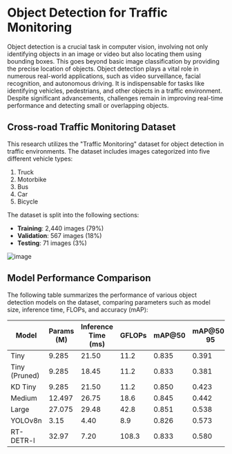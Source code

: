 # Object Detection for Traffic Monitoring

Object detection is a crucial task in computer vision, involving not only identifying objects in an image or video but also locating them using bounding boxes. This goes beyond basic image classification by providing the precise location of objects. Object detection plays a vital role in numerous real-world applications, such as video surveillance, facial recognition, and autonomous driving. It is indispensable for tasks like identifying vehicles, pedestrians, and other objects in a traffic environment. Despite significant advancements, challenges remain in improving real-time performance and detecting small or overlapping objects.

## Cross-road Traffic Monitoring Dataset

This research utilizes the "Traffic Monitoring" dataset for object detection in traffic environments. The dataset includes images categorized into five different vehicle types:

1. Truck
2. Motorbike
3. Bus
4. Car
5. Bicycle

The dataset is split into the following sections:
- **Training**: 2,440 images (79%)
- **Validation**: 567 images (18%)
- **Testing**: 71 images (3%)

![image](https://github.com/user-attachments/assets/3b6dc574-610b-412a-9d3e-4d4d4aaa34cc)


## Model Performance Comparison

The following table summarizes the performance of various object detection models on the dataset, comparing parameters such as model size, inference time, FLOPs, and accuracy (mAP):

| **Model**     | **Params (M)** | **Inference Time (ms)** |  **GFLOPs**  | **mAP@50** | **mAP@50-95** |
|---------------|----------------|-------------------------|--------------|------------|---------------|
| Tiny          | 9.285          | 21.50                   |   11.2       | 0.835      | 0.391         |
| Tiny (Pruned) | 9.285          | 18.45                   |   11.2       | 0.833      | 0.381         |
| KD Tiny       | 9.285          | 21.50                   |   11.2       | 0.850      | 0.423         |
| Medium        |12.497          | 26.75                   |   18.6       | 0.845      | 0.442         |
| Large         |27.075          | 29.48                   |   42.8       | 0.851      | 0.538         |
| YOLOv8n       | 3.15           |  4.40                   |    8.9       | 0.826      | 0.573         |
| RT-DETR-l     |32.97           |  7.20                   |  108.3       | 0.833      | 0.580         |
